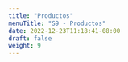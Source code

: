 ```yaml
---
title: "Productos"
menuTitle: "S9 - Productos"
date: 2022-12-23T11:18:41-08:00
draft: false
weight: 9
---
```

